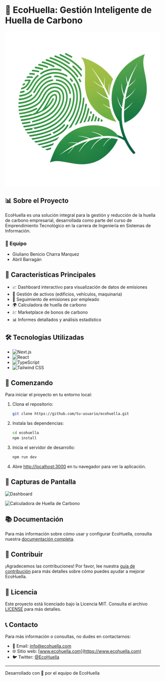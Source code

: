 # 🌿 EcoHuella: Gestión Inteligente de Huella de Carbono

![EcoHuella Logo](./docs/images/logo.png)
<!-- Prompt for image generation: A modern, minimalist logo featuring a green leaf integrated with a digital fingerprint, symbolizing the intersection of nature and technology for carbon footprint management -->

## 📊 Sobre el Proyecto

EcoHuella es una solución integral para la gestión y reducción de la huella de carbono empresarial, desarrollada como parte del curso de Emprendimiento Tecnológico en la carrera de Ingeniería en Sistemas de Información.

### 👥 Equipo

- Giuliano Benicio Charra Marquez
- Abril Barragán

## 🚀 Características Principales

- 📈 Dashboard interactivo para visualización de datos de emisiones
- 🏢 Gestión de activos (edificios, vehículos, maquinaria)
- 👥 Seguimiento de emisiones por empleado
- 🌍 Calculadora de huella de carbono
- 💹 Marketplace de bonos de carbono
- 📊 Informes detallados y análisis estadístico

## 🛠 Tecnologías Utilizadas

- ![Next.js](https://img.shields.io/badge/Next.js-000000?style=for-the-badge&logo=next.js&logoColor=white)
- ![React](https://img.shields.io/badge/React-20232A?style=for-the-badge&logo=react&logoColor=61DAFB)
- ![TypeScript](https://img.shields.io/badge/TypeScript-007ACC?style=for-the-badge&logo=typescript&logoColor=white)
- ![Tailwind CSS](https://img.shields.io/badge/Tailwind_CSS-38B2AC?style=for-the-badge&logo=tailwind-css&logoColor=white)

## 🚀 Comenzando

Para iniciar el proyecto en tu entorno local:

1. Clona el repositorio:
   ```bash
   git clone https://github.com/tu-usuario/ecohuella.git
   ```

2. Instala las dependencias:
   ```bash
   cd ecohuella
   npm install
   ```

3. Inicia el servidor de desarrollo:
   ```bash
   npm run dev
   ```

4. Abre [http://localhost:3000](http://localhost:3000) en tu navegador para ver la aplicación.

## 📸 Capturas de Pantalla

![Dashboard](./path/to/dashboard-screenshot.png)
<!-- Prompt for image generation: A sleek dashboard interface showing carbon emission graphs, asset management tiles, and a summary of environmental impact metrics -->

![Calculadora de Huella de Carbono](./path/to/calculator-screenshot.png)
<!-- Prompt for image generation: A user-friendly carbon footprint calculator interface with input fields for various activities and a visual representation of the calculated impact -->

## 📚 Documentación

Para más información sobre cómo usar y configurar EcoHuella, consulta nuestra [documentación completa](./docs/README.md).

## 🤝 Contribuir

¡Agradecemos las contribuciones! Por favor, lee nuestra [guía de contribución](CONTRIBUTING.md) para más detalles sobre cómo puedes ayudar a mejorar EcoHuella.

## 📄 Licencia

Este proyecto está licenciado bajo la Licencia MIT. Consulta el archivo [LICENSE](LICENSE) para más detalles.

## 📞 Contacto

Para más información o consultas, no dudes en contactarnos:

- 📧 Email: info@ecohuella.com
- 🌐 Sitio web: [www.ecohuella.com](https://www.ecohuella.com)
- 🐦 Twitter: [@EcoHuella](https://twitter.com/EcoHuella)

---

Desarrollado con 💚 por el equipo de EcoHuella
